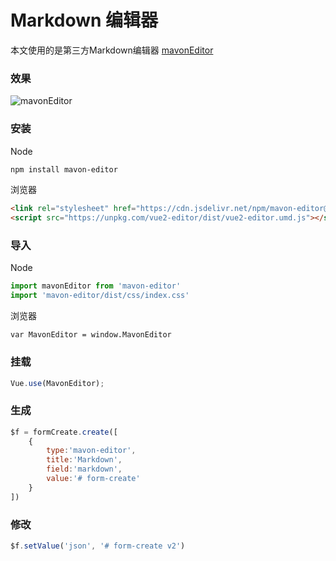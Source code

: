 # Markdown 编辑器

本文使用的是第三方Markdown编辑器 [mavonEditor](https://github.com/hinesboy/mavonEditor)

### 效果

![mavonEditor](/img/mavon-editor.png)

### 安装

Node

```sh
npm install mavon-editor
```

浏览器

```html
<link rel="stylesheet" href="https://cdn.jsdelivr.net/npm/mavon-editor@2.7.5/dist/css/index.css">
<script src="https://unpkg.com/vue2-editor/dist/vue2-editor.umd.js"></script>
```

### 导入

Node

```js
import mavonEditor from 'mavon-editor'
import 'mavon-editor/dist/css/index.css'
```

浏览器

```
var MavonEditor = window.MavonEditor
```

### 挂载

```js
Vue.use(MavonEditor);
```


### 生成

```js
$f = formCreate.create([
    {
        type:'mavon-editor',
        title:'Markdown',
        field:'markdown',
        value:'# form-create'
    }
])
```


### 修改

```js
$f.setValue('json', '# form-create v2')
```
